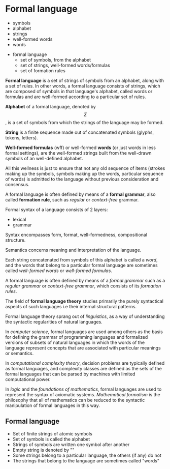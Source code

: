 # Formal language

- symbols
- alphabet
- strings
- well-formed words
- words
* formal language
  + set of symbols, from the alphabet
  + set of strings, well-formed words/formulas
  + set of formation rules


**Formal language** is a set of strings of symbols from an alphabet, along with a set of rules. In other words, a formal language consists of strings, which are composed of symbols in that language's alphabet, called words or formulas and are well-formed according to a particular set of rules.

**Alphabet** of a formal language, denoted by $$\Sigma$$, is a set of symbols from which the strings of the language may be formed.

**String** is a finite sequence made out of concatenated symbols (glyphs, tokens, letters). 

**Well-formed formulas** (wff) or well-formed **words** (or just words in less formal settings), are the well-formed strings built from the well-drawn symbols of an well-defined alphabet.

All this wellness is just to ensure that not any old sequence of items (strokes making up the symbols, symbols making up the words, particular sequence of words) is admitted to the language without previous consideration and consensus.

A formal language is often defined by means of a **formal grammar**, also called **formation rule**, such as *regular* or *context-free* grammar. 

Formal syntax of a language consists of 2 layers:
- lexical
- grammar

Syntax encompasses form, format, well-formedness, compositional structure.

Semantics concerns meaning and interpretation of the language.

Each string concatenated from symbols of this alphabet is called a *word*, and the words that belong to a particular formal language are sometimes called *well-formed words* or *well-formed formulas*.

A formal language is often defined by means of a *formal grammar* such as a *regular grammar* or *context-free grammar*, which consists of its *formation rules*.

The field of **formal language theory** studies primarily the purely syntactical aspects of such languages i.e their internal structural patterns.

Formal language theory sprang out of *linguistics*, as a way of understanding the syntactic regularities of natural languages.

In *computer science*, formal languages are used among others as the basis for defining the grammar of programming languages and formalized versions of subsets of natural languages in which the words of the language represent concepts that are associated with particular meanings or semantics.

In *computational complexity theory*, decision problems are typically defined as formal languages, and complexity classes are defined as the sets of the formal languages that can be parsed by machines with limited computational power.

In *logic* and the *foundations of mathematics*, formal languages are used to represent the syntax of axiomatic systems. *Mathematical formalism* is the philosophy that all of mathematics can be reduced to the syntactic manipulation of formal languages in this way.


## Formal language
- Set of finite strings of atomic symbols
- Set of symbols is called the alphabet
- Strings of symbols are written one symbol after another
- Empty string is denoted by ""
- Some strings belong to a particular language, the others (if any) do not
- The strings that belong to the language are sometimes called "words"
